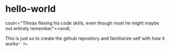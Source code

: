 # hello-world
cout<<"Tlhoax flexing his code skills, even though most he might maybe not entirely remember"<<endl;
<?php echo "<code> This is just so to create the github repository and familiarize self with how it works<code>" ?>
